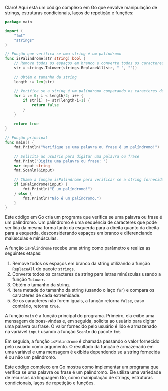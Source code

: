 Claro! Aqui está um código complexo em Go que envolve manipulação de strings, estruturas condicionais, laços de repetição e funções:

```go
package main

import (
	"fmt"
	"strings"
)

// Função que verifica se uma string é um palíndromo
func isPalindrome(str string) bool {
	// Remove todos os espaços em branco e converte todos os caracteres para letras minúsculas
	str = strings.ToLower(strings.ReplaceAll(str, " ", ""))
	
	// Obtém o tamanho da string
	length := len(str)
	
	// Verifica se a string é um palíndromo comparando os caracteres de cada extremidade
	for i := 0; i < length/2; i++ {
		if str[i] != str[length-i-1] {
			return false
		}
	}
	
	return true
}

// Função principal
func main() {
	fmt.Println("Verifique se uma palavra ou frase é um palíndromo!")
	
	// Solicita ao usuário para digitar uma palavra ou frase
	fmt.Print("Digite uma palavra ou frase: ")
	var input string
	fmt.Scanln(&input)
	
	// Chama a função isPalindrome para verificar se a string fornecida é um palíndromo
	if isPalindrome(input) {
		fmt.Println("É um palíndromo!")
	} else {
		fmt.Println("Não é um palíndromo.")
	}
}
```

Este código em Go cria um programa que verifica se uma palavra ou frase é um palíndromo. Um palíndromo é uma sequência de caracteres que pode ser lida da mesma forma tanto da esquerda para a direita quanto da direita para a esquerda, desconsiderando espaços em branco e diferenciando maiúsculas e minúsculas.

A função `isPalindrome` recebe uma string como parâmetro e realiza as seguintes etapas: 
1. Remove todos os espaços em branco da string utilizando a função `ReplaceAll` do pacote `strings`.
2. Converte todos os caracteres da string para letras minúsculas usando a função `ToLower`.
3. Obtém o tamanho da string.
4. Itera metade do tamanho da string (usando o laço `for`) e compara os caracteres de cada extremidade.
5. Se os caracteres não forem iguais, a função retorna `false`, caso contrário, retorna `true`.

A função `main` é a função principal do programa. Primeiro, ela exibe uma mensagem de boas-vindas e, em seguida, solicita ao usuário para digitar uma palavra ou frase. O valor fornecido pelo usuário é lido e armazenado na variável `input` usando a função `Scanln` do pacote `fmt`.

Em seguida, a função `isPalindrome` é chamada passando o valor fornecido pelo usuário como argumento. O resultado da função é armazenado em uma variável e uma mensagem é exibida dependendo se a string fornecida é ou não um palíndromo.

Este código complexo em Go mostra como implementar um programa que verifica se uma palavra ou frase é um palíndromo. Ele utiliza uma variedade de recursos da linguagem Go, como manipulação de strings, estruturas condicionais, laços de repetição e funções.